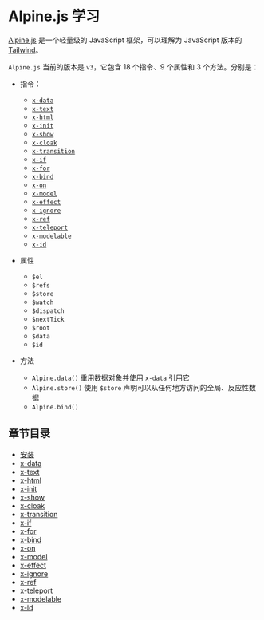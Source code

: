 # Alpine.js 学习

[Alpine.js](https://alpinejs.dev/) 是一个轻量级的 JavaScript 框架，可以理解为 JavaScript 版本的 [Tailwind](https://tailwindcss.com/)。

`Alpine.js` 当前的版本是 `v3`，它包含 18 个指令、9 个属性和 3 个方法。分别是：

- 指令：
  - [`x-data`](./guide/directives/x-data.md)
  - [`x-text`](./guide/directives/x-text.md)
  - [`x-html`](./guide/directives/x-html.md)
  - [`x-init`](./guide/directives/x-init.md)
  - [`x-show`](./guide/directives/x-show.md)
  - [`x-cloak`](./guide/directives/x-cloak.md)
  - [`x-transition`](./guide/directives/x-transition.md)
  - [`x-if`](./guide/directives/x-if.md)
  - [`x-for`](./guide/directives/x-for.md)
  - [`x-bind`](./guide/directives/x-bind.md)
  - [`x-on`](./guide/directives/x-on.md)
  - [`x-model`](./guide/directives/x-model.md)
  - [`x-effect`](./guide/directives/x-effect.md)
  - [`x-ignore`](./guide/directives/x-ignore.md)
  - [`x-ref`](./guide/directives/x-ref.md)
  - [`x-teleport`](./guide/directives/x-teleport.md)
  - [`x-modelable`](./guide/directives/x-modelable.md)
  - [`x-id`](./guide/directives/x-id.md)

- 属性
  - `$el`
  - `$refs`
  - `$store`
  - `$watch`
  - `$dispatch`
  - `$nextTick`
  - `$root`
  - `$data`
  - `$id`

- 方法
  - `Alpine.data()` 重用数据对象并使用 `x-data` 引用它
  - `Alpine.store()` 使用 `$store` 声明可以从任何地方访问的全局、反应性数据
  - `Alpine.bind()`

## 章节目录

- [安装](./guide/install.md)
- [x-data](./guide/directives/x-data.md)
- [x-text](./guide/directives/x-text.md)
- [x-html](./guide/directives/x-html.md)
- [x-init](./guide/directives/x-init.md)
- [x-show](./guide/directives/x-show.md)
- [x-cloak](./guide/directives/x-cloak.md)
- [x-transition](./guide/directives/x-transition.md)
- [x-if](./guide/directives/x-if.md)
- [x-for](./guide/directives/x-for.md)
- [x-bind](./guide/directives/x-bind.md)
- [x-on](./guide/directives/x-on.md)
- [x-model](./guide/directives/x-model.md)
- [x-effect](./guide/directives/x-effect.md)
- [x-ignore](./guide/directives/x-ignore.md)
- [x-ref](./guide/directives/x-ref.md)
- [x-teleport](./guide/directives/x-teleport.md)
- [x-modelable](./guide/directives/x-modelable.md)
- [x-id](./guide/directives/x-id.md)